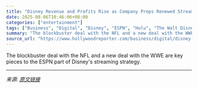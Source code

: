 ```yaml
---
title: "Disney Revenue and Profits Rise as Company Preps Renewed Streaming Push"
date: 2025-08-06T10:46:06+08:00
categories: ["entertainment"]
tags: ["Business", "Digital", "Disney", "ESPN", "Hulu", "The Walt Disney Company"]
summary: "The blockbuster deal with the NFL and a new deal with the WWE are key pieces to the ESPN part of Disney's streaming strategy."
source_url: "https://www.hollywoodreporter.com/business/digital/disney-earnings-streaming-espn-hulu-1236338059/"
---
```


The blockbuster deal with the NFL and a new deal with the WWE are key pieces to the ESPN part of Disney's streaming strategy.

---

*来源: [原文链接](https://www.hollywoodreporter.com/business/digital/disney-earnings-streaming-espn-hulu-1236338059/)*
